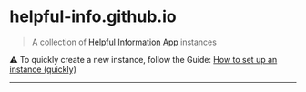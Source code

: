 # helpful-info.github.io

> A collection of [Helpful Information App](https://github.com/rodekruis/helpful-information) instances

⚠️  To quickly create a new instance, follow the Guide: [How to set up an instance (quickly)](https://github.com/rodekruis/helpful-information/blob/main/docs/Guide-How_to_set_up_an_instance.md)

---
